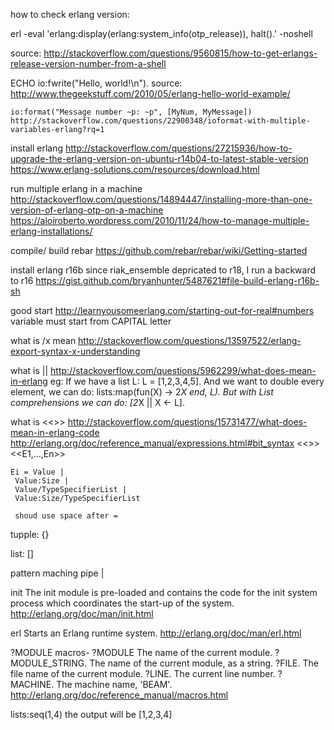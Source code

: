how to check erlang version:
   
   erl -eval 'erlang:display(erlang:system_info(otp_release)), halt().'  -noshell

source: http://stackoverflow.com/questions/9560815/how-to-get-erlangs-release-version-number-from-a-shell

ECHO
    io:fwrite("Hello, world!\n").
	source: http://www.thegeekstuff.com/2010/05/erlang-hello-world-example/

	io:format("Message number ~p: ~p", [MyNum, MyMessage])
	http://stackoverflow.com/questions/22900348/ioformat-with-multiple-variables-erlang?rq=1

install erlang
	http://stackoverflow.com/questions/27215936/how-to-upgrade-the-erlang-version-on-ubuntu-r14b04-to-latest-stable-version
	https://www.erlang-solutions.com/resources/download.html

run multiple erlang in a machine
	http://stackoverflow.com/questions/14894447/installing-more-than-one-version-of-erlang-otp-on-a-machine
	https://aloiroberto.wordpress.com/2010/11/24/how-to-manage-multiple-erlang-installations/

compile/ build
	rebar
	https://github.com/rebar/rebar/wiki/Getting-started

install erlang r16b
	since riak_ensemble depricated to r18, I run a backward to r16
	https://gist.github.com/bryanhunter/5487621#file-build-erlang-r16b-sh	

good start
	http://learnyousomeerlang.com/starting-out-for-real#numbers
	variable must start from CAPITAL letter

what is /x mean
	http://stackoverflow.com/questions/13597522/erlang-export-syntax-x-understanding	

what is ||
	http://stackoverflow.com/questions/5962299/what-does-mean-in-erlang
	eg:
	If we have a list L:
	 L = [1,2,3,4,5].
	And we want to double every element, we can do:
	 lists:map(fun(X) -> 2*X end, L).
	But with List comprehensions we can do:
 	 [2*X || X <- L].

what is <<>>
	http://stackoverflow.com/questions/15731477/what-does-mean-in-erlang-code
	http://erlang.org/doc/reference_manual/expressions.html#bit_syntax
	<<>>
	<<E1,...,En>>

	Ei = Value |
     Value:Size |
     Value/TypeSpecifierList |
     Value:Size/TypeSpecifierList

     shoud use space after =

tupple:
	{}

list:
	[]

pattern maching pipe |
	
init
	The init module is pre-loaded and contains the code for the init system 
	process which coordinates the start-up of the system.		
	  http://erlang.org/doc/man/init.html

erl
	Starts an Erlang runtime system.
	  http://erlang.org/doc/man/erl.html

?MODULE
	macros- 
	 ?MODULE
	 The name of the current module.
	 ?MODULE_STRING.
	 The name of the current module, as a string.
	 ?FILE.
	 The file name of the current module.
	 ?LINE.
	 The current line number.
	 ?MACHINE.
	 The machine name, 'BEAM'.
	http://erlang.org/doc/reference_manual/macros.html


lists:seq(1,4)
	the output will be [1,2,3,4]